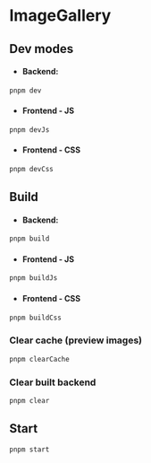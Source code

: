 # ImageGallery

## Dev modes

-   #### Backend:

```BASH
pnpm dev
```

-   #### Frontend - JS

```BASH
pnpm devJs
```

-   #### Frontend - CSS

```BASH
pnpm devCss
```

## Build

-   #### Backend:

```BASH
pnpm build
```

-   #### Frontend - JS

```BASH
pnpm buildJs
```

-   #### Frontend - CSS

```BASH
pnpm buildCss
```

### Clear cache (preview images)

```BASH
pnpm clearCache
```

### Clear built backend

```BASH
pnpm clear
```

## Start

```BASH
pnpm start
```
